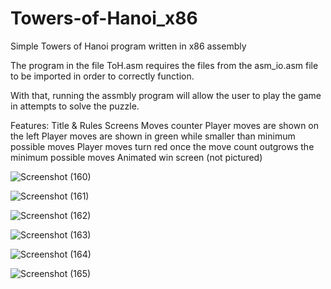# Towers-of-Hanoi_x86
Simple Towers of Hanoi program written in x86 assembly

The program in the file ToH.asm requires the files from the asm_io.asm file to be imported in order to correctly function. 

With that, running the assmbly program will allow the user to play the game in attempts to solve the puzzle. 

Features:
  Title & Rules Screens
  Moves counter
    Player moves are shown on the left
    Player moves are shown in green while smaller than minimum possible moves
    Player moves turn red once the move count outgrows the minimum possible moves
  Animated win screen (not pictured)

![Screenshot (160)](https://user-images.githubusercontent.com/105296198/234957560-d2b6beb1-1cb5-43dd-9dfe-aec25e38da65.png)

![Screenshot (161)](https://user-images.githubusercontent.com/105296198/234957561-f43cde6f-68ae-46ad-80d9-698b38086361.png)

![Screenshot (162)](https://user-images.githubusercontent.com/105296198/234957565-50092fe0-2984-4d91-a122-e429c3833862.png)

![Screenshot (163)](https://user-images.githubusercontent.com/105296198/234957568-4c5015a9-7be5-4f1c-b15f-0e18c0b78d8b.png)

![Screenshot (164)](https://user-images.githubusercontent.com/105296198/234957570-67f1b068-4f18-4a53-bb80-5c440cc655c8.png)

![Screenshot (165)](https://user-images.githubusercontent.com/105296198/234957571-3c406cb9-fbe8-48f5-a50f-293da31365c4.png)
